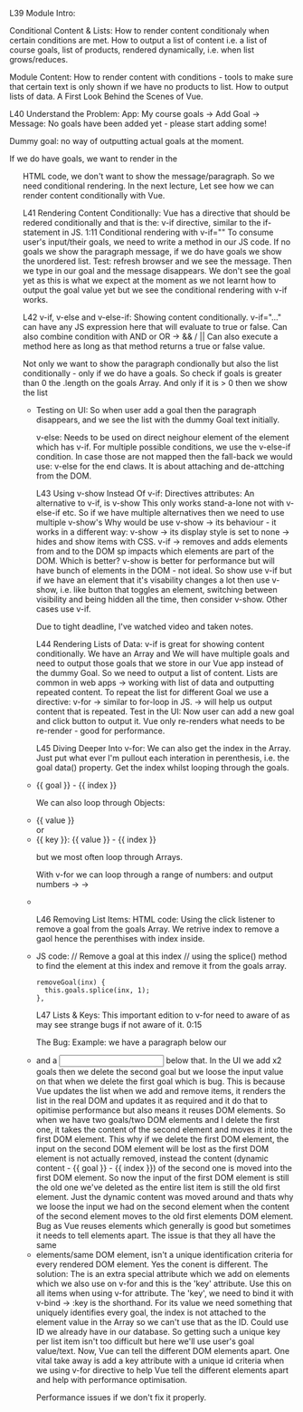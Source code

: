 L39 Module Intro:

Conditional Content & Lists:
How to render content conditionaly when certain conditions are met.
How to output a list of content i.e. a list of course goals, list of products, rendered dynamically, i.e. when list grows/reduces.

Module Content:
How to render content with conditions - tools to make sure that certain text is only shown if we have no products to list.
How to output lists of data.
A First Look Behind the Scenes of Vue.

L40 Understand the Problem:
App: My course goals -> Add Goal ->
Message: No goals have been added yet - please start adding some!

Dummy goal: no way of outputting actual goals at the moment.

If we do have goals, we want to render in the <ul> HTML code, we don't want to show the message/paragraph. So we need conditional rendering.
In the next lecture, Let see how we can render content conditionally with Vue.

L41 Rendering Content Conditionally:
Vue has a directive that should be redered conditionally and that is the: v-if directive, similar to the if-statement in JS. 1:11
Conditional rendering with v-if=""
To consume user's input/their goals, we need to write a method in our JS code.
If no goals we show the paragraph message, if we do have goals we show the unordered list.
Test: refresh browser and we see the message. Then we type in our goal and the message disappears. We don't see the goal yet as this is what we expect at the moment as we not learnt how to output
the goal value yet but we see the conditional rendering with v-if works.

L42 v-if, v-else and v-else-if:
Showing content conditionally.
v-if="..."
can have any JS expression here that will evaluate to true or false. Can also combine condition with AND or OR -> && / ||
Can also execute a method here as long as that method returns a true or false value.

Not only we want to show the paragraph condionally but also the list conditionally - only if we do have a goals. So check if goals is greater than 0 the .length on the goals Array. And only if it is > 0 then we show the list <ul><li>
Testing on UI: So when user add a goal then the paragraph disappears, and we see the list with the dummy Goal text initially.

v-else:
Needs to be used on direct neighour element of the element which has v-if.
For multiple possible conditions, we use the v-else-if condition. In case those are not mapped then the fall-back we would use: v-else for the end claws.
It is about attaching and de-attching from the DOM.

L43 Using v-show Instead Of v-if:
Directives attributes: An alternative to v-if, is v-show
This only works stand-a-lone not with v-else-if etc. So if we have multiple alternatives then we need to use multiple v-show's
Why would be use v-show -> its behaviour - it works in a different way:
v-show -> its display style is set to none -> hides and show items with CSS.
v-if -> removes and adds elements from and to the DOM sp impacts which elements are part of the DOM.
Which is better? v-show is better for performance but will have bunch of elements in the DOM - not ideal. So show use v-if but if we have an element that it's visability changes a lot then use v-show, i.e. like button that toggles an element, switching between visibility and being hidden all the time, then consider v-show. Other cases use v-if.

Due to tight deadline, I've watched video and taken notes.

L44 Rendering Lists of Data:
v-if is great for showing content conditionally.
We have an Array and We will have multiple goals and need to output those goals that we store in our Vue app instead of the dummy Goal. So we need to output a list of content.
Lists are common in web apps -> working with list of data and outputting repeated content.
To repeat the list for different Goal we use a directive: v-for
-> similar to for-loop in JS.
-> will help us output content that is repeated.
Test in the UI: Now user can add a new goal and click button to output it.
Vue only re-renders what needs to be re-render - good for performance.

L45 Diving Deeper Into v-for:
We can also get the index in the Array.
Just put what ever I'm pullout each interation in perenthesis, i.e. the goal data() property.
Get the index whilst looping through the goals.

<li v-for="(goal, index) in goals">{{ goal }} - {{ index }}</li>

We can also loop through Objects:

<li v-for="value in { name: 'Vanessa', age: 43}">{{ value }}</li>
or
<li v-for="value in { name: 'Vanessa', age: 43}">{{ key }}: {{ value }} - {{ index }}</li>

but we most often loop through Arrays.

With v-for we can loop through a range of numbers:
and output numbers ->
-> <li v-for="num in 10"></li>

L46 Removing List Items:
HTML code:
Using the click listener to remove a goal from the goals Array. We retrive index to remove a gaol hence the perenthises with index inside.

<li v-for="(goal, index) in goals" @click="removeGoal(index)">

JS code:
// Remove a goal at this index
// using the splice() method to find the element at this index and remove it from the goals array.

    removeGoal(inx) {
      this.goals.splice(inx, 1);
    },

L47 Lists & Keys:
This important edition to v-for need to aware of as may see strange bugs if not aware of it. 0:15

The Bug:
Example: we have a paragraph below our <li> and a <input /> below that. In the UI we add x2 goals then we delete the second goal but we loose the input value on that when we delete the first goal which is bug. This is because Vue updates the list when we add and remove items, it renders the list in the real DOM and updates it as required and it do that to opitimise performance but also means it reuses DOM elements. So when we have two goals/two DOM elements and I delete the first one, it takes the content of the second element and moves it into the first DOM element. This why if we delete the first DOM element, the input on the second DOM element will be lost as the first DOM element is not actually removed, instead the content (dynamic content - {{ goal }} - {{ index }}) of the second one is moved into the first DOM element. So now the input of the first DOM element is still the old one we've deleted as the entire list item is still the old first element. Just the dynamic content was moved around and thats why we loose the input we had on the second element when the content of the second element moves to the old first elements DOM element.
Bug as Vue reuses elements which generally is good but sometimes it needs to tell elements apart. The issue is that they all have the same <li> elements/same DOM element, isn't a unique identification criteria for every rendered DOM element. Yes the conent is different.
The solution:
The is an extra special attribute which we add on elements which we also use on v-for and this is the 'key' attribute. Use this on all items when using v-for attribute. The 'key', we need to bind it with v-bind -> :key is the shorthand. For its value we need something that uniquely identifies every goal, the index is not attached to the element value in the Array so we can't use that as the ID. Could use ID we already have in our database. So getting such a unique key per list item isn't too difficult but here we'll use user's goal value/text. Now, Vue can tell the different DOM elements apart.
One vital take away is add a key attribute with a unique id criteria when we using v-for directive to help Vue tell the different elements apart and help with performance optimisation.

Performance issues if we don't fix it properly.
